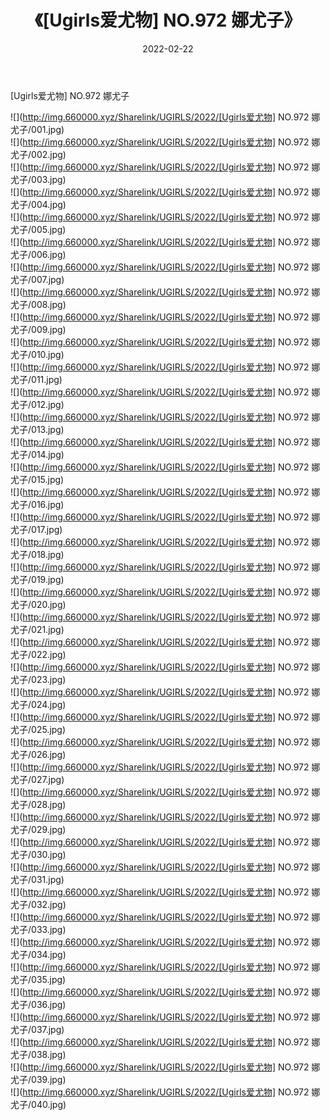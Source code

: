 ﻿---
layout: post
title:  《[Ugirls爱尤物] NO.972 娜尤子》
date:   2022-02-22
img: http://img.660000.xyz/Sharelink/UGIRLS/2022/[Ugirls爱尤物] NO.972 娜尤子/000.jpg
categories: [美女, 清纯, 唯美]
---

[Ugirls爱尤物] NO.972 娜尤子

 ![](http://img.660000.xyz/Sharelink/UGIRLS/2022/[Ugirls爱尤物] NO.972 娜尤子/001.jpg) <br>![](http://img.660000.xyz/Sharelink/UGIRLS/2022/[Ugirls爱尤物] NO.972 娜尤子/002.jpg) <br>![](http://img.660000.xyz/Sharelink/UGIRLS/2022/[Ugirls爱尤物] NO.972 娜尤子/003.jpg) <br>![](http://img.660000.xyz/Sharelink/UGIRLS/2022/[Ugirls爱尤物] NO.972 娜尤子/004.jpg) <br>![](http://img.660000.xyz/Sharelink/UGIRLS/2022/[Ugirls爱尤物] NO.972 娜尤子/005.jpg) <br>![](http://img.660000.xyz/Sharelink/UGIRLS/2022/[Ugirls爱尤物] NO.972 娜尤子/006.jpg) <br>![](http://img.660000.xyz/Sharelink/UGIRLS/2022/[Ugirls爱尤物] NO.972 娜尤子/007.jpg) <br>![](http://img.660000.xyz/Sharelink/UGIRLS/2022/[Ugirls爱尤物] NO.972 娜尤子/008.jpg) <br>![](http://img.660000.xyz/Sharelink/UGIRLS/2022/[Ugirls爱尤物] NO.972 娜尤子/009.jpg) <br>![](http://img.660000.xyz/Sharelink/UGIRLS/2022/[Ugirls爱尤物] NO.972 娜尤子/010.jpg) <br>![](http://img.660000.xyz/Sharelink/UGIRLS/2022/[Ugirls爱尤物] NO.972 娜尤子/011.jpg) <br>![](http://img.660000.xyz/Sharelink/UGIRLS/2022/[Ugirls爱尤物] NO.972 娜尤子/012.jpg) <br>![](http://img.660000.xyz/Sharelink/UGIRLS/2022/[Ugirls爱尤物] NO.972 娜尤子/013.jpg) <br>![](http://img.660000.xyz/Sharelink/UGIRLS/2022/[Ugirls爱尤物] NO.972 娜尤子/014.jpg) <br>![](http://img.660000.xyz/Sharelink/UGIRLS/2022/[Ugirls爱尤物] NO.972 娜尤子/015.jpg) <br>![](http://img.660000.xyz/Sharelink/UGIRLS/2022/[Ugirls爱尤物] NO.972 娜尤子/016.jpg) <br>![](http://img.660000.xyz/Sharelink/UGIRLS/2022/[Ugirls爱尤物] NO.972 娜尤子/017.jpg) <br>![](http://img.660000.xyz/Sharelink/UGIRLS/2022/[Ugirls爱尤物] NO.972 娜尤子/018.jpg) <br>![](http://img.660000.xyz/Sharelink/UGIRLS/2022/[Ugirls爱尤物] NO.972 娜尤子/019.jpg) <br>![](http://img.660000.xyz/Sharelink/UGIRLS/2022/[Ugirls爱尤物] NO.972 娜尤子/020.jpg) <br>![](http://img.660000.xyz/Sharelink/UGIRLS/2022/[Ugirls爱尤物] NO.972 娜尤子/021.jpg) <br>![](http://img.660000.xyz/Sharelink/UGIRLS/2022/[Ugirls爱尤物] NO.972 娜尤子/022.jpg) <br>![](http://img.660000.xyz/Sharelink/UGIRLS/2022/[Ugirls爱尤物] NO.972 娜尤子/023.jpg) <br>![](http://img.660000.xyz/Sharelink/UGIRLS/2022/[Ugirls爱尤物] NO.972 娜尤子/024.jpg) <br>![](http://img.660000.xyz/Sharelink/UGIRLS/2022/[Ugirls爱尤物] NO.972 娜尤子/025.jpg) <br>![](http://img.660000.xyz/Sharelink/UGIRLS/2022/[Ugirls爱尤物] NO.972 娜尤子/026.jpg) <br>![](http://img.660000.xyz/Sharelink/UGIRLS/2022/[Ugirls爱尤物] NO.972 娜尤子/027.jpg) <br>![](http://img.660000.xyz/Sharelink/UGIRLS/2022/[Ugirls爱尤物] NO.972 娜尤子/028.jpg) <br>![](http://img.660000.xyz/Sharelink/UGIRLS/2022/[Ugirls爱尤物] NO.972 娜尤子/029.jpg) <br>![](http://img.660000.xyz/Sharelink/UGIRLS/2022/[Ugirls爱尤物] NO.972 娜尤子/030.jpg) <br>![](http://img.660000.xyz/Sharelink/UGIRLS/2022/[Ugirls爱尤物] NO.972 娜尤子/031.jpg) <br>![](http://img.660000.xyz/Sharelink/UGIRLS/2022/[Ugirls爱尤物] NO.972 娜尤子/032.jpg) <br>![](http://img.660000.xyz/Sharelink/UGIRLS/2022/[Ugirls爱尤物] NO.972 娜尤子/033.jpg) <br>![](http://img.660000.xyz/Sharelink/UGIRLS/2022/[Ugirls爱尤物] NO.972 娜尤子/034.jpg) <br>![](http://img.660000.xyz/Sharelink/UGIRLS/2022/[Ugirls爱尤物] NO.972 娜尤子/035.jpg) <br>![](http://img.660000.xyz/Sharelink/UGIRLS/2022/[Ugirls爱尤物] NO.972 娜尤子/036.jpg) <br>![](http://img.660000.xyz/Sharelink/UGIRLS/2022/[Ugirls爱尤物] NO.972 娜尤子/037.jpg) <br>![](http://img.660000.xyz/Sharelink/UGIRLS/2022/[Ugirls爱尤物] NO.972 娜尤子/038.jpg) <br>![](http://img.660000.xyz/Sharelink/UGIRLS/2022/[Ugirls爱尤物] NO.972 娜尤子/039.jpg) <br>![](http://img.660000.xyz/Sharelink/UGIRLS/2022/[Ugirls爱尤物] NO.972 娜尤子/040.jpg) <br>